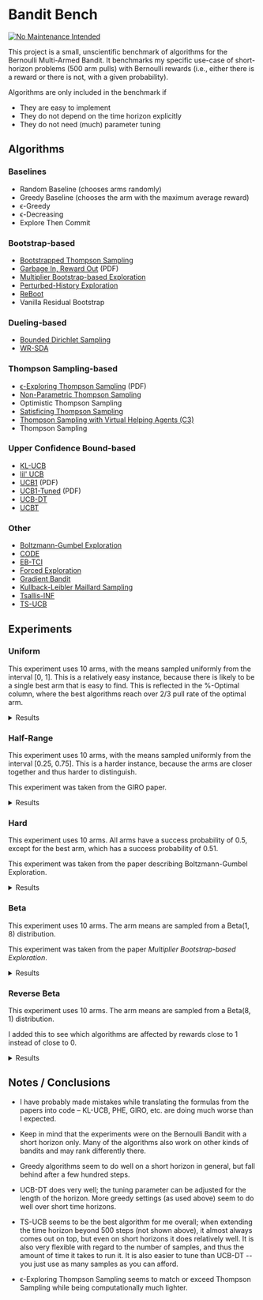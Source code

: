 # Bandit Bench

[![No Maintenance Intended](http://unmaintained.tech/badge.svg)](http://unmaintained.tech/)

This project is a small, unscientific benchmark of algorithms for the Bernoulli
Multi-Armed Bandit. It benchmarks my specific use-case of short-horizon problems
(500 arm pulls) with Bernoulli rewards (i.e., either there is a reward or there
is not, with a given probability).

Algorithms are only included in the benchmark if

- They are easy to implement
- They do not depend on the time horizon explicitly
- They do not need (much) parameter tuning

## Algorithms

### Baselines

- Random Baseline (chooses arms randomly)
- Greedy Baseline (chooses the arm with the maximum average reward)
- ϵ-Greedy
- ϵ-Decreasing
- Explore Then Commit

### Bootstrap-based

- [Bootstrapped Thompson Sampling](https://arxiv.org/abs/1410.4009)
- [Garbage In, Reward Out](http://proceedings.mlr.press/v97/kveton19a/kveton19a.pdf) (PDF)
- [Multiplier Bootstrap-based Exploration](https://arxiv.org/abs/2302.01543)
- [Perturbed-History Exploration](https://arxiv.org/abs/1902.10089)
- [ReBoot](https://arxiv.org/abs/2002.08436)
- Vanilla Residual Bootstrap

### Dueling-based

- [Bounded Dirichlet Sampling](https://arxiv.org/abs/2111.09724)
- [WR-SDA](https://arxiv.org/abs/2010.14323)

### Thompson Sampling-based

- [ϵ-Exploring Thompson Sampling](https://proceedings.mlr.press/v202/jin23b/jin23b.pdf) (PDF)
- [Non-Parametric Thompson Sampling](https://proceedings.mlr.press/v117/riou20a.html)
- Optimistic Thompson Sampling
- [Satisficing Thompson Sampling](https://arxiv.org/abs/1704.09028)
- [Thompson Sampling with Virtual Helping Agents (C3)](https://arxiv.org/abs/2209.08197)
- Thompson Sampling

### Upper Confidence Bound-based

- [KL-UCB](https://arxiv.org/abs/1102.2490)
- [lil' UCB](https://arxiv.org/abs/1312.7308)
- [UCB1](https://homes.di.unimi.it/~cesabian/Pubblicazioni/ml-02.pdf) (PDF)
- [UCB1-Tuned](https://homes.di.unimi.it/~cesabian/Pubblicazioni/ml-02.pdf) (PDF)
- [UCB-DT](https://arxiv.org/abs/2110.02690)
- [UCBT](https://arxiv.org/abs/2102.05263)

### Other

- [Boltzmann-Gumbel Exploration](https://arxiv.org/abs/1705.10257)
- [CODE](https://arxiv.org/abs/2310.14751)
- [EB-TCI](https://arxiv.org/abs/2206.05979)
- [Forced Exploration](https://arxiv.org/abs/2312.07285)
- [Gradient Bandit](https://arxiv.org/abs/2402.17235)
- [Kullback-Leibler Maillard Sampling](https://arxiv.org/abs/2304.14989)
- [Tsallis-INF](https://arxiv.org/abs/1807.07623)
- [TS-UCB](https://arxiv.org/abs/2006.06372)

## Experiments

### Uniform

This experiment uses 10 arms, with the means sampled uniformly from the interval
[0, 1]. This is a relatively easy instance, because there is likely to be a
single best arm that is easy to find. This is reflected in the %-Optimal column,
where the best algorithms reach over 2/3 pull rate of the optimal arm.

<details>
<summary>Results</summary>

<!-- `> cat uniform.md` -->
<!-- BEGIN mdsh -->
| Algorithm                                                   | %-Optimal | Regret (Mean) | Regret (Median Absolute Deviation) |  Time  |
| ----------------------------------------------------------- | --------: | ------------: | ---------------------------------: | :----: |
| Bootstrapped Thompson Sampling (J=500)                      |     81.55 |       12.3112 |                             1.6871 | 4.25s  |
| Bootstrapped Thompson Sampling (J=1000)                     |     81.44 |       12.6758 |                             1.7121 | 8.28s  |
| TS-UCB (100 samples)                                        |     72.43 |       17.3936 |                             3.2966 | 72.11s |
| TS-UCB (10 samples)                                         |     72.82 |       17.8945 |                             3.6052 | 7.82s  |
| UCB-DT (γ=1.00)                                             |     70.73 |       18.2706 |                             2.5295 | 2.40s  |
| UCB-DT (γ=0.90)                                             |     73.02 |       18.3178 |                             2.4600 | 2.58s  |
| UCB-DT (γ=0.95)                                             |     72.98 |       18.3323 |                             2.4505 | 2.50s  |
| UCB-DT (γ=0.75)                                             |     72.98 |       18.3605 |                             2.4852 | 2.45s  |
| CODE (δ=0.990)                                              |     68.91 |       18.9329 |                             2.9569 | 0.34s  |
| Greedy                                                      |     67.48 |       19.7483 |                             2.4973 | 0.07s  |
| TS-UCB (1 samples)                                          |     72.33 |       19.9778 |                             5.3765 | 0.92s  |
| ϵ-Decreasing (ϵ=0.990)                                      |     66.35 |       20.7765 |                             2.7735 | 0.14s  |
| Thompson Sampling with Virtual Helping Agents (Combiner C3) |     63.36 |       21.1298 |                             6.2710 | 24.55s |
| ϵ-Greedy (ϵ=0.010)                                          |     66.18 |       21.1769 |                             2.8588 | 0.09s  |
| ϵ-Decreasing (ϵ=0.900)                                      |     66.48 |       21.2824 |                             2.8492 | 0.15s  |
| ϵ-Greedy (ϵ=0.020)                                          |     65.99 |       22.7752 |                             3.1672 | 0.11s  |
| ϵ-Decreasing (ϵ=0.700)                                      |     66.55 |       23.6847 |                             3.3687 | 0.16s  |
| WR-SDA                                                      |     67.66 |       23.8199 |                             5.0460 | 1.56s  |
| Optimistic Thompson Sampling                                |     69.69 |       25.4924 |                             7.1978 | 0.89s  |
| ϵ-Greedy (ϵ=0.050)                                          |     65.45 |       27.3929 |                             4.0210 | 0.12s  |
| ϵ-Exploring Thompson Sampling                               |     64.31 |       27.5471 |                             8.9868 | 0.13s  |
| UCBT                                                        |     65.40 |       28.7984 |                             4.0759 | 0.10s  |
| Thompson Sampling                                           |     67.00 |       28.9445 |                             7.1632 | 0.68s  |
| Satisficing Thompson Sampling (ϵ=0.005)                     |     66.88 |       29.0225 |                             7.0900 | 0.83s  |
| Satisficing Thompson Sampling (ϵ=0.010)                     |     66.49 |       29.3398 |                             6.9895 | 0.95s  |
| KL-UCB                                                      |     67.57 |       29.6845 |                             7.4867 | 7.49s  |
| ReBoot (r=0.25)                                             |     61.92 |       30.3897 |                             5.2935 | 0.19s  |
| CODE (δ=0.900)                                              |     54.94 |       30.6423 |                             6.5536 | 0.34s  |
| ϵ-Decreasing (ϵ=0.500)                                      |     65.55 |       31.3306 |                             4.6232 | 0.16s  |
| UCB1-Tuned                                                  |     62.81 |       31.7769 |                             3.6345 | 0.23s  |
| Bootstrapped Thompson Sampling (J=100)                      |     51.85 |       32.8060 |                            13.5494 | 1.04s  |
| Vanilla Residual Bootstrap (init=0)                         |     60.73 |       33.1690 |                             5.4193 | 0.16s  |
| Non-Parametric Thompson Sampling                            |     64.59 |       33.8504 |                             7.0679 | 4.33s  |
| ReBoot (r=0.50)                                             |     59.20 |       34.1884 |                             5.8990 | 0.26s  |
| Bounded Dirichlet Sampling                                  |     64.70 |       34.2376 |                             7.1518 | 2.32s  |
| Satisficing Thompson Sampling (ϵ=0.050)                     |     58.20 |       34.9791 |                             6.9401 | 0.99s  |
| ϵ-Greedy (ϵ=0.100)                                          |     63.98 |       35.8380 |                             5.3322 | 0.12s  |
| Multiplier Bootstrap-based Exploration                      |     61.60 |       36.1880 |                             4.1319 | 5.63s  |
| Kullback-Leibler Maillard Sampling                          |     60.53 |       37.5467 |                             8.4138 | 0.51s  |
| Perturbed-History Exploration (a=1.1)                       |     57.78 |       37.8970 |                             5.6488 | 0.73s  |
| Garbage In, Reward Out (a=0.10)                             |     58.49 |       38.7874 |                             5.2714 | 0.86s  |
| Bootstrapped Thompson Sampling (J=10)                       |     45.02 |       39.1305 |                            19.4246 | 0.38s  |
| Vanilla Residual Bootstrap (init=1)                         |     60.28 |       40.6878 |                             4.7500 | 0.20s  |
| Satisficing Thompson Sampling (ϵ=0.100)                     |     44.92 |       44.1840 |                            10.6738 | 0.98s  |
| lil' UCB (δ=0.100)                                          |     52.87 |       44.9486 |                             5.5879 | 0.29s  |
| Tsallis-INF                                                 |     55.26 |       46.5441 |                             5.8549 | 0.99s  |
| Forced Exploration                                          |     63.74 |       46.7869 |                             6.0952 | 0.06s  |
| ReBoot (r=0.90)                                             |     52.97 |       47.4265 |                             6.6595 | 0.28s  |
| Garbage In, Reward Out (a=0.33)                             |     52.54 |       49.4032 |                             5.5249 | 1.07s  |
| Vanilla Residual Bootstrap (init=5)                         |     56.46 |       50.8622 |                             6.0489 | 0.22s  |
| ReBoot (r=1.00)                                             |     50.62 |       52.0364 |                             6.7317 | 0.26s  |
| EB-TCI                                                      |     42.95 |       56.0202 |                            16.1098 | 0.30s  |
| ETC (m=10)                                                  |     47.32 |       56.6956 |                            11.0554 | 0.14s  |
| Perturbed-History Exploration (a=2.1)                       |     48.19 |       56.7164 |                             6.0494 | 0.89s  |
| lil' UCB (δ=0.010)                                          |     44.60 |       62.4201 |                             6.5913 | 0.30s  |
| Garbage In, Reward Out (a=1.00)                             |     43.69 |       66.7268 |                             7.0150 | 1.09s  |
| Boltzmann-Gumbel Exploration                                |     44.52 |       69.1820 |                             6.7076 | 0.42s  |
| ReBoot (r=1.50)                                             |     41.00 |       72.4983 |                             8.1316 | 0.25s  |
| lil' UCB (δ=0.001)                                          |     39.59 |       74.2236 |                             8.0274 | 0.26s  |
| ETC (m=5)                                                   |     27.93 |       78.7963 |                            24.1796 | 0.14s  |
| ReBoot (r=1.70)                                             |     37.90 |       79.8938 |                             9.0403 | 0.23s  |
| ϵ-Decreasing (ϵ=0.200)                                      |     50.82 |       81.7548 |                            11.1762 | 0.12s  |
| ETC (m=20)                                                  |     49.52 |       85.1694 |                            11.9964 | 0.15s  |
| UCB1                                                        |     34.84 |       87.3965 |                            10.1205 | 0.15s  |
| ReBoot (r=2.10)                                             |     32.69 |       93.3431 |                            10.7795 | 0.25s  |
| ETC (m=3)                                                   |     22.30 |       98.5252 |                            27.0722 | 0.14s  |
| ETC (m=25)                                                  |     41.95 |      105.2629 |                            14.8396 | 0.15s  |
| ETC (m=2)                                                   |     20.21 |      110.5641 |                            26.8868 | 0.12s  |
| Gradient Bandit                                             |     30.56 |      111.1047 |                            17.4381 | 0.37s  |
| Gradient Bandit (with baseline)                             |     31.78 |      114.0673 |                            11.6366 | 0.42s  |
| ϵ-Decreasing (ϵ=0.100)                                      |     35.59 |      127.2145 |                            17.7947 | 0.08s  |
| CODE (δ=0.050)                                              |     10.94 |      187.9726 |                            24.8420 | 0.35s  |
| Random                                                      |      9.99 |      205.0580 |                            30.3100 | 0.02s  |
<!-- END mdsh -->

</details>

### Half-Range

This experiment uses 10 arms, with the means sampled uniformly from the interval
\[0.25, 0.75\]. This is a harder instance, because the arms are closer together
and thus harder to distinguish.

This experiment was taken from the GIRO paper.

<details>
<summary>Results</summary>

<!-- `> cat half_range.md` -->
<!-- BEGIN mdsh -->
| Algorithm                                                   | %-Optimal | Regret (Mean) | Regret (Median Absolute Deviation) |  Time  |
| ----------------------------------------------------------- | --------: | ------------: | ---------------------------------: | :----: |
| Bootstrapped Thompson Sampling (J=500)                      |     60.67 |       20.0135 |                            10.8059 | 4.46s  |
| Bootstrapped Thompson Sampling (J=1000)                     |     60.81 |       20.0744 |                            10.7234 | 8.74s  |
| UCB-DT (γ=0.90)                                             |     44.11 |       25.7379 |                             7.1522 | 2.55s  |
| UCB-DT (γ=0.95)                                             |     44.07 |       25.7444 |                             7.1627 | 2.56s  |
| UCB-DT (γ=0.75)                                             |     44.20 |       25.7518 |                             7.1508 | 2.53s  |
| Thompson Sampling with Virtual Helping Agents (Combiner C3) |     44.83 |       26.7704 |                             8.7872 | 12.11s |
| TS-UCB (100 samples)                                        |     44.82 |       27.4503 |                             6.6286 | 73.97s |
| Bootstrapped Thompson Sampling (J=100)                      |     44.19 |       27.5108 |                            13.3325 | 1.02s  |
| CODE (δ=0.990)                                              |     39.41 |       27.7728 |                            10.1499 | 0.39s  |
| Greedy                                                      |     39.00 |       28.0151 |                             9.7636 | 0.08s  |
| UCB-DT (γ=1.00)                                             |     39.38 |       28.0689 |                             9.7290 | 2.60s  |
| TS-UCB (10 samples)                                         |     45.12 |       28.1356 |                             5.9972 | 7.49s  |
| ϵ-Decreasing (ϵ=0.990)                                      |     38.24 |       28.1487 |                             9.6145 | 0.15s  |
| ϵ-Decreasing (ϵ=0.900)                                      |     38.32 |       28.3069 |                             9.4761 | 0.15s  |
| ϵ-Decreasing (ϵ=0.700)                                      |     39.35 |       28.3077 |                             8.7988 | 0.14s  |
| ϵ-Greedy (ϵ=0.010)                                          |     38.03 |       28.4793 |                             9.7905 | 0.09s  |
| Bootstrapped Thompson Sampling (J=10)                       |     41.24 |       28.6171 |                            14.3000 | 0.35s  |
| ϵ-Greedy (ϵ=0.020)                                          |     38.36 |       28.6900 |                             9.4808 | 0.13s  |
| ϵ-Greedy (ϵ=0.050)                                          |     39.46 |       29.3486 |                             8.7084 | 0.13s  |
| ϵ-Decreasing (ϵ=0.500)                                      |     40.91 |       29.4333 |                             7.5048 | 0.14s  |
| ϵ-Exploring Thompson Sampling                               |     41.08 |       30.8109 |                             9.0357 | 0.14s  |
| ϵ-Greedy (ϵ=0.100)                                          |     40.16 |       31.5381 |                             7.6639 | 0.12s  |
| TS-UCB (1 samples)                                          |     42.37 |       31.7007 |                             6.1702 | 0.89s  |
| UCBT                                                        |     41.92 |       32.0754 |                             5.3843 | 0.10s  |
| Forced Exploration                                          |     42.52 |       33.2202 |                             5.6321 | 0.08s  |
| WR-SDA                                                      |     38.17 |       34.3574 |                             7.8687 | 2.60s  |
| CODE (δ=0.900)                                              |     35.87 |       35.7202 |                            11.4984 | 0.46s  |
| UCB1-Tuned                                                  |     39.23 |       36.0362 |                             5.7070 | 0.25s  |
| ReBoot (r=0.25)                                             |     36.27 |       36.8780 |                             8.0532 | 0.19s  |
| Vanilla Residual Bootstrap (init=0)                         |     35.53 |       38.0238 |                             7.8845 | 0.18s  |
| Optimistic Thompson Sampling                                |     37.57 |       38.4989 |                             7.1213 | 0.89s  |
| Multiplier Bootstrap-based Exploration                      |     36.71 |       38.8681 |                             6.9205 | 5.77s  |
| ReBoot (r=0.50)                                             |     34.58 |       39.6438 |                             8.1733 | 0.26s  |
| ETC (m=10)                                                  |     33.45 |       40.0881 |                            11.7950 | 0.14s  |
| Thompson Sampling                                           |     35.68 |       40.6934 |                             7.4756 | 0.65s  |
| Satisficing Thompson Sampling (ϵ=0.005)                     |     35.61 |       40.7462 |                             7.4738 | 0.79s  |
| Satisficing Thompson Sampling (ϵ=0.010)                     |     35.54 |       40.8342 |                             7.6058 | 0.82s  |
| Garbage In, Reward Out (a=0.10)                             |     34.26 |       42.3026 |                             7.5669 | 1.12s  |
| Perturbed-History Exploration (a=1.1)                       |     34.15 |       42.4480 |                             7.6337 | 0.80s  |
| KL-UCB                                                      |     35.23 |       42.8489 |                             6.2867 | 8.07s  |
| EB-TCI                                                      |     30.68 |       43.1680 |                             8.8295 | 0.36s  |
| Satisficing Thompson Sampling (ϵ=0.050)                     |     33.15 |       43.2663 |                             8.0491 | 0.92s  |
| Non-Parametric Thompson Sampling                            |     33.66 |       43.8953 |                             7.4578 | 4.34s  |
| Vanilla Residual Bootstrap (init=1)                         |     33.49 |       43.9511 |                             7.4165 | 0.23s  |
| Bounded Dirichlet Sampling                                  |     33.37 |       44.9539 |                             7.9732 | 2.59s  |
| Tsallis-INF                                                 |     33.02 |       45.9683 |                             8.4113 | 1.02s  |
| lil' UCB (δ=0.100)                                          |     32.27 |       46.6215 |                             6.6925 | 0.30s  |
| Kullback-Leibler Maillard Sampling                          |     30.15 |       48.1212 |                             8.2677 | 0.57s  |
| Satisficing Thompson Sampling (ϵ=0.100)                     |     27.97 |       48.1233 |                            10.0095 | 1.10s  |
| Garbage In, Reward Out (a=0.33)                             |     30.57 |       48.3822 |                             7.9763 | 1.34s  |
| ReBoot (r=0.90)                                             |     29.75 |       48.7258 |                             8.4139 | 0.29s  |
| ϵ-Decreasing (ϵ=0.200)                                      |     33.79 |       49.1413 |                             7.5396 | 0.12s  |
| ETC (m=5)                                                   |     21.32 |       50.0278 |                            17.6885 | 0.14s  |
| ETC (m=20)                                                  |     31.24 |       51.1732 |                             8.6350 | 0.14s  |
| ReBoot (r=1.00)                                             |     28.27 |       51.2697 |                             8.5685 | 0.26s  |
| Perturbed-History Exploration (a=2.1)                       |     28.34 |       52.5133 |                             8.3130 | 1.18s  |
| Vanilla Residual Bootstrap (init=5)                         |     28.72 |       53.5870 |                             8.3547 | 0.24s  |
| ETC (m=25)                                                  |     32.18 |       56.3820 |                             8.2546 | 0.14s  |
| lil' UCB (δ=0.010)                                          |     26.26 |       57.2169 |                             8.1942 | 0.29s  |
| Garbage In, Reward Out (a=1.00)                             |     25.46 |       58.0798 |                             8.9055 | 1.18s  |
| Boltzmann-Gumbel Exploration                                |     25.93 |       58.3994 |                             8.7698 | 0.31s  |
| ReBoot (r=1.50)                                             |     23.11 |       61.4855 |                             9.5988 | 0.25s  |
| lil' UCB (δ=0.001)                                          |     23.15 |       63.1709 |                             9.1364 | 0.26s  |
| ReBoot (r=1.70)                                             |     21.59 |       64.8451 |                            10.1444 | 0.24s  |
| UCB1                                                        |     20.65 |       68.4993 |                            10.1090 | 0.16s  |
| ϵ-Decreasing (ϵ=0.100)                                      |     24.60 |       68.8686 |                             9.8576 | 0.09s  |
| ETC (m=3)                                                   |     15.41 |       69.9994 |                            18.3348 | 0.14s  |
| ReBoot (r=2.10)                                             |     19.33 |       70.1924 |                            10.6578 | 0.24s  |
| Gradient Bandit                                             |     19.16 |       75.6775 |                            12.1688 | 0.42s  |
| Gradient Bandit (with baseline)                             |     18.70 |       77.4743 |                            10.5750 | 0.48s  |
| ETC (m=2)                                                   |     15.27 |       80.4676 |                            18.0151 | 0.11s  |
| CODE (δ=0.050)                                              |     10.00 |      102.0185 |                            14.8649 | 0.43s  |
| Random                                                      |      9.99 |      102.5290 |                            15.1550 | 0.02s  |
<!-- END mdsh -->

</details>

### Hard

This experiment uses 10 arms. All arms have a success probability of 0.5, except
for the best arm, which has a success probability of 0.51.

This experiment was taken from the paper describing Boltzmann-Gumbel Exploration.

<details>
<summary>Results</summary>

<!-- `> cat hard.md` -->
<!-- BEGIN mdsh -->
| Algorithm                                                   | %-Optimal | Regret (Mean) | Regret (Median Absolute Deviation) |  Time  |
| ----------------------------------------------------------- | --------: | ------------: | ---------------------------------: | :----: |
| ϵ-Decreasing (ϵ=0.990)                                      |     16.90 |        4.1552 |                             0.1000 | 0.16s  |
| ϵ-Decreasing (ϵ=0.900)                                      |     16.80 |        4.1598 |                             0.1000 | 0.16s  |
| ϵ-Greedy (ϵ=0.010)                                          |     16.64 |        4.1682 |                             0.1000 | 0.12s  |
| Greedy                                                      |     16.60 |        4.1700 |                             0.0100 | 0.07s  |
| ϵ-Decreasing (ϵ=0.700)                                      |     16.29 |        4.1854 |                             0.1000 | 0.16s  |
| ϵ-Greedy (ϵ=0.020)                                          |     16.25 |        4.1873 |                             0.1000 | 0.14s  |
| ϵ-Greedy (ϵ=0.050)                                          |     15.11 |        4.2447 |                             0.0900 | 0.15s  |
| ϵ-Decreasing (ϵ=0.500)                                      |     14.77 |        4.2614 |                             0.0800 | 0.16s  |
| ϵ-Decreasing (ϵ=0.200)                                      |     14.05 |        4.2973 |                             0.1600 | 0.14s  |
| ϵ-Greedy (ϵ=0.100)                                          |     13.97 |        4.3014 |                             0.0800 | 0.15s  |
| ϵ-Exploring Thompson Sampling                               |     13.52 |        4.3242 |                             0.1100 | 0.14s  |
| Forced Exploration                                          |     13.38 |        4.3312 |                             0.1000 | 0.07s  |
| UCB-DT (γ=0.90)                                             |     13.15 |        4.3424 |                             0.0100 | 2.50s  |
| UCB-DT (γ=0.95)                                             |     13.15 |        4.3424 |                             0.0100 | 2.46s  |
| UCB-DT (γ=1.00)                                             |     13.07 |        4.3464 |                             0.0200 | 2.47s  |
| UCB-DT (γ=0.75)                                             |     12.93 |        4.3535 |                             0.0100 | 2.47s  |
| UCBT                                                        |     12.17 |        4.3916 |                             0.4200 | 0.10s  |
| TS-UCB (100 samples)                                        |     12.06 |        4.3970 |                             0.2500 | 71.79s |
| ϵ-Decreasing (ϵ=0.100)                                      |     11.91 |        4.4043 |                             0.1500 | 0.09s  |
| Bootstrapped Thompson Sampling (J=10)                       |     11.79 |        4.4106 |                             0.1600 | 0.38s  |
| Bootstrapped Thompson Sampling (J=1000)                     |     11.63 |        4.4187 |                             0.3200 | 8.26s  |
| Bootstrapped Thompson Sampling (J=100)                      |     11.61 |        4.4196 |                             0.2900 | 1.04s  |
| Bootstrapped Thompson Sampling (J=500)                      |     11.61 |        4.4196 |                             0.3100 | 4.29s  |
| TS-UCB (10 samples)                                         |     11.59 |        4.4206 |                             0.4200 | 7.80s  |
| EB-TCI                                                      |     11.50 |        4.4250 |                             0.4400 | 0.32s  |
| Thompson Sampling with Virtual Helping Agents (Combiner C3) |     11.48 |        4.4258 |                             0.4000 | 4.55s  |
| WR-SDA                                                      |     11.44 |        4.4278 |                             0.3200 | 1.74s  |
| CODE (δ=0.900)                                              |     11.39 |        4.4305 |                             0.4900 | 0.43s  |
| Vanilla Residual Bootstrap (init=0)                         |     11.36 |        4.4320 |                             0.3500 | 0.17s  |
| ReBoot (r=0.25)                                             |     11.32 |        4.4341 |                             0.3500 | 0.19s  |
| ReBoot (r=0.50)                                             |     11.27 |        4.4363 |                             0.3800 | 0.24s  |
| TS-UCB (1 samples)                                          |     11.27 |        4.4367 |                             0.4600 | 0.99s  |
| Optimistic Thompson Sampling                                |     11.26 |        4.4371 |                             0.4400 | 0.86s  |
| Tsallis-INF                                                 |     11.25 |        4.4377 |                             0.2900 | 1.00s  |
| Non-Parametric Thompson Sampling                            |     11.22 |        4.4391 |                             0.4100 | 4.27s  |
| Vanilla Residual Bootstrap (init=1)                         |     11.21 |        4.4393 |                             0.4200 | 0.21s  |
| CODE (δ=0.990)                                              |     11.21 |        4.4397 |                             0.1200 | 0.41s  |
| Thompson Sampling                                           |     11.21 |        4.4397 |                             0.4300 | 0.60s  |
| Satisficing Thompson Sampling (ϵ=0.005)                     |     11.20 |        4.4398 |                             0.4400 | 0.79s  |
| Satisficing Thompson Sampling (ϵ=0.010)                     |     11.20 |        4.4401 |                             0.4400 | 0.85s  |
| Perturbed-History Exploration (a=1.1)                       |     11.20 |        4.4402 |                             0.4300 | 0.85s  |
| Multiplier Bootstrap-based Exploration                      |     11.19 |        4.4406 |                             0.4400 | 5.70s  |
| Satisficing Thompson Sampling (ϵ=0.050)                     |     11.15 |        4.4426 |                             0.4100 | 0.91s  |
| Garbage In, Reward Out (a=0.10)                             |     11.12 |        4.4441 |                             0.3400 | 1.11s  |
| Garbage In, Reward Out (a=0.33)                             |     11.09 |        4.4455 |                             0.3800 | 1.23s  |
| KL-UCB                                                      |     11.06 |        4.4468 |                             0.3000 | 7.91s  |
| ReBoot (r=0.90)                                             |     11.03 |        4.4485 |                             0.3700 | 0.24s  |
| Perturbed-History Exploration (a=2.1)                       |     10.95 |        4.4524 |                             0.3300 | 0.97s  |
| Kullback-Leibler Maillard Sampling                          |     10.94 |        4.4530 |                             0.3300 | 0.56s  |
| ReBoot (r=1.00)                                             |     10.93 |        4.4537 |                             0.3300 | 0.24s  |
| lil' UCB (δ=0.100)                                          |     10.92 |        4.4539 |                             0.2800 | 0.28s  |
| Vanilla Residual Bootstrap (init=5)                         |     10.92 |        4.4540 |                             0.2800 | 0.22s  |
| Bounded Dirichlet Sampling                                  |     10.91 |        4.4545 |                             0.2900 | 2.45s  |
| UCB1-Tuned                                                  |     10.82 |        4.4591 |                             0.4600 | 0.25s  |
| Satisficing Thompson Sampling (ϵ=0.100)                     |     10.78 |        4.4612 |                             0.3100 | 0.94s  |
| lil' UCB (δ=0.010)                                          |     10.75 |        4.4625 |                             0.2500 | 0.28s  |
| Boltzmann-Gumbel Exploration                                |     10.73 |        4.4636 |                             0.2600 | 0.34s  |
| Garbage In, Reward Out (a=1.00)                             |     10.71 |        4.4646 |                             0.2600 | 1.15s  |
| lil' UCB (δ=0.001)                                          |     10.59 |        4.4707 |                             0.1700 | 0.26s  |
| ReBoot (r=1.50)                                             |     10.56 |        4.4722 |                             0.2000 | 0.25s  |
| ReBoot (r=1.70)                                             |     10.46 |        4.4771 |                             0.1700 | 0.24s  |
| ReBoot (r=2.10)                                             |     10.34 |        4.4829 |                             0.1400 | 0.25s  |
| ETC (m=25)                                                  |     10.27 |        4.4863 |                             0.0000 | 0.17s  |
| UCB1                                                        |     10.26 |        4.4872 |                             0.1300 | 0.14s  |
| Gradient Bandit (with baseline)                             |     10.23 |        4.4885 |                             0.1100 | 0.40s  |
| Gradient Bandit                                             |     10.18 |        4.4912 |                             0.1300 | 0.39s  |
| ETC (m=5)                                                   |     10.11 |        4.4943 |                             0.0000 | 0.14s  |
| ETC (m=20)                                                  |     10.11 |        4.4946 |                             0.0000 | 0.15s  |
| ETC (m=2)                                                   |     10.04 |        4.4982 |                             0.4300 | 0.10s  |
| ETC (m=3)                                                   |     10.04 |        4.4982 |                             0.4300 | 0.15s  |
| CODE (δ=0.050)                                              |     10.00 |        4.5000 |                             0.0000 | 0.49s  |
| Random                                                      |      9.98 |        4.5008 |                             0.0400 | 0.02s  |
| ETC (m=10)                                                  |      9.94 |        4.5030 |                             0.0000 | 0.15s  |
<!-- END mdsh -->

</details>

### Beta

This experiment uses 10 arms. The arm means are sampled from a Beta(1, 8) distribution.

This experiment was taken from the paper *Multiplier Bootstrap-based Exploration*.

<details>
<summary>Results</summary>

<!-- `> cat beta.md` -->
<!-- BEGIN mdsh -->
| Algorithm                                                   | %-Optimal | Regret (Mean) | Regret (Median Absolute Deviation) |  Time  |
| ----------------------------------------------------------- | --------: | ------------: | ---------------------------------: | :----: |
| UCB-DT (γ=0.75)                                             |     55.00 |       22.7051 |                             6.0302 | 2.30s  |
| UCB-DT (γ=0.95)                                             |     54.67 |       22.8374 |                             6.0357 | 2.33s  |
| UCB-DT (γ=0.90)                                             |     54.53 |       22.8662 |                             6.0630 | 2.32s  |
| UCB-DT (γ=1.00)                                             |     53.44 |       22.9767 |                             7.3694 | 2.27s  |
| Thompson Sampling with Virtual Helping Agents (Combiner C3) |     56.91 |       23.2902 |                             7.1493 | 17.38s |
| CODE (δ=0.990)                                              |     51.11 |       23.5974 |                             9.3932 | 0.42s  |
| ReBoot (r=0.25)                                             |     52.94 |       24.7856 |                             8.6439 | 0.19s  |
| TS-UCB (100 samples)                                        |     56.22 |       25.1803 |                             4.4686 | 75.59s |
| TS-UCB (10 samples)                                         |     54.99 |       26.7638 |                             4.4845 | 7.49s  |
| UCBT                                                        |     47.49 |       28.8558 |                             8.0049 | 0.08s  |
| ReBoot (r=0.50)                                             |     51.72 |       29.2332 |                             6.5279 | 0.24s  |
| TS-UCB (1 samples)                                          |     52.72 |       29.8278 |                             5.0504 | 0.95s  |
| ϵ-Decreasing (ϵ=0.500)                                      |     45.66 |       30.9426 |                            10.3885 | 0.19s  |
| Bootstrapped Thompson Sampling (J=10)                       |     50.33 |       31.3906 |                             6.7436 | 0.36s  |
| Forced Exploration                                          |     49.27 |       31.6725 |                             8.8808 | 0.08s  |
| Multiplier Bootstrap-based Exploration                      |     49.58 |       32.6088 |                             6.2663 | 5.84s  |
| ϵ-Decreasing (ϵ=0.700)                                      |     42.88 |       32.7340 |                            12.0469 | 0.19s  |
| ϵ-Greedy (ϵ=0.100)                                          |     44.10 |       33.2831 |                            11.8153 | 0.12s  |
| ϵ-Exploring Thompson Sampling                               |     44.70 |       33.6912 |                            12.4300 | 0.15s  |
| ϵ-Greedy (ϵ=0.050)                                          |     42.23 |       33.7998 |                            13.3609 | 0.13s  |
| UCB1-Tuned                                                  |     48.78 |       34.1720 |                             5.7265 | 0.26s  |
| Bootstrapped Thompson Sampling (J=100)                      |     47.62 |       34.9846 |                             6.5196 | 1.04s  |
| Garbage In, Reward Out (a=0.10)                             |     47.11 |       35.3159 |                             6.5716 | 0.89s  |
| ϵ-Decreasing (ϵ=0.900)                                      |     40.31 |       35.3717 |                            14.8777 | 0.18s  |
| Bootstrapped Thompson Sampling (J=500)                      |     47.24 |       35.4846 |                             6.5623 | 4.26s  |
| Bootstrapped Thompson Sampling (J=1000)                     |     47.25 |       35.5259 |                             6.5145 | 8.23s  |
| Vanilla Residual Bootstrap (init=1)                         |     47.27 |       35.6021 |                             6.3890 | 0.21s  |
| ϵ-Greedy (ϵ=0.020)                                          |     39.94 |       35.9324 |                            16.4079 | 0.13s  |
| Optimistic Thompson Sampling                                |     47.54 |       36.0169 |                             6.2395 | 0.96s  |
| ϵ-Decreasing (ϵ=0.990)                                      |     39.46 |       36.2891 |                            16.3213 | 0.17s  |
| Vanilla Residual Bootstrap (init=0)                         |     39.97 |       36.7298 |                            15.5781 | 0.17s  |
| ETC (m=5)                                                   |     39.97 |       37.5465 |                            17.0296 | 0.17s  |
| ϵ-Greedy (ϵ=0.010)                                          |     38.41 |       37.7394 |                            18.4671 | 0.10s  |
| Satisficing Thompson Sampling (ϵ=0.005)                     |     45.53 |       38.0235 |                             6.6411 | 0.89s  |
| Thompson Sampling                                           |     45.50 |       38.0338 |                             6.6413 | 0.72s  |
| Satisficing Thompson Sampling (ϵ=0.010)                     |     45.41 |       38.1336 |                             6.6271 | 0.98s  |
| KL-UCB                                                      |     45.14 |       38.3011 |                             5.9485 | 7.59s  |
| ETC (m=10)                                                  |     40.33 |       38.9869 |                            13.6763 | 0.17s  |
| Non-Parametric Thompson Sampling                            |     44.28 |       39.6896 |                             6.8661 | 4.32s  |
| Greedy                                                      |     37.36 |       39.9645 |                            20.3130 | 0.08s  |
| CODE (δ=0.900)                                              |     40.61 |       40.2050 |                            13.2482 | 0.42s  |
| Bounded Dirichlet Sampling                                  |     44.03 |       40.2371 |                             6.7909 | 2.47s  |
| WR-SDA                                                      |     37.82 |       40.8505 |                            18.3470 | 2.81s  |
| ReBoot (r=0.90)                                             |     42.91 |       41.1146 |                             7.3175 | 0.23s  |
| Satisficing Thompson Sampling (ϵ=0.050)                     |     41.92 |       41.3247 |                             7.3104 | 1.03s  |
| Kullback-Leibler Maillard Sampling                          |     41.32 |       41.7427 |                             7.4157 | 0.51s  |
| Perturbed-History Exploration (a=1.1)                       |     41.26 |       43.0633 |                             7.6161 | 0.86s  |
| ReBoot (r=1.00)                                             |     41.01 |       43.7015 |                             7.7312 | 0.24s  |
| ϵ-Decreasing (ϵ=0.200)                                      |     41.58 |       44.0842 |                            11.9547 | 0.16s  |
| Garbage In, Reward Out (a=0.33)                             |     39.20 |       45.5334 |                             7.9039 | 1.10s  |
| ETC (m=3)                                                   |     33.51 |       45.7840 |                            28.1017 | 0.17s  |
| ETC (m=20)                                                  |     37.94 |       47.1134 |                            13.4466 | 0.18s  |
| Satisficing Thompson Sampling (ϵ=0.100)                     |     33.92 |       48.8980 |                             9.5939 | 1.00s  |
| lil' UCB (δ=0.100)                                          |     36.67 |       49.0887 |                             7.5057 | 0.28s  |
| ETC (m=25)                                                  |     37.82 |       51.7141 |                            13.9357 | 0.16s  |
| ETC (m=2)                                                   |     29.53 |       53.1694 |                            28.6333 | 0.16s  |
| ReBoot (r=1.50)                                             |     33.52 |       54.1198 |                            10.7651 | 0.26s  |
| Perturbed-History Exploration (a=2.1)                       |     33.06 |       54.2431 |                             9.6641 | 1.02s  |
| Tsallis-INF                                                 |     32.65 |       55.1568 |                            11.1605 | 1.06s  |
| Vanilla Residual Bootstrap (init=5)                         |     31.59 |       56.9543 |                            10.2200 | 0.21s  |
| ReBoot (r=1.70)                                             |     31.29 |       57.3346 |                            11.9602 | 0.26s  |
| EB-TCI                                                      |     24.85 |       58.9761 |                            22.9968 | 0.29s  |
| Garbage In, Reward Out (a=1.00)                             |     29.72 |       58.9769 |                            11.3139 | 1.20s  |
| Boltzmann-Gumbel Exploration                                |     30.21 |       59.0762 |                            11.4529 | 0.33s  |
| lil' UCB (δ=0.010)                                          |     29.49 |       59.3792 |                            11.2005 | 0.29s  |
| ϵ-Decreasing (ϵ=0.100)                                      |     30.85 |       61.5675 |                            16.7498 | 0.10s  |
| ReBoot (r=2.10)                                             |     27.81 |       62.5734 |                            14.2399 | 0.26s  |
| lil' UCB (δ=0.001)                                          |     25.59 |       65.3146 |                            14.4606 | 0.26s  |
| UCB1                                                        |     22.44 |       70.4627 |                            16.8609 | 0.16s  |
| Gradient Bandit                                             |     20.43 |       75.0125 |                            17.3070 | 0.40s  |
| Gradient Bandit (with baseline)                             |     20.06 |       75.7085 |                            17.5892 | 0.46s  |
| CODE (δ=0.050)                                              |     10.00 |       93.1468 |                            25.9588 | 0.45s  |
| Random                                                      |      9.99 |       94.2791 |                            25.9206 | 0.02s  |
<!-- END mdsh -->

</details>

### Reverse Beta

This experiment uses 10 arms. The arm means are sampled from a Beta(8, 1) distribution.

I added this to see which algorithms are affected by rewards close to 1 instead of close to 0.

<details>
<summary>Results</summary>

<!-- `> cat reverse_beta.md` -->
<!-- BEGIN mdsh -->
| Algorithm                                                   | %-Optimal | Regret (Mean) | Regret (Median Absolute Deviation) |  Time  |
| ----------------------------------------------------------- | --------: | ------------: | ---------------------------------: | :----: |
| TS-UCB (100 samples)                                        |     58.75 |        7.4409 |                             2.1934 | 70.68s |
| TS-UCB (10 samples)                                         |     57.60 |        7.9104 |                             1.8940 | 7.50s  |
| TS-UCB (1 samples)                                          |     57.57 |        8.3392 |                             1.7766 | 0.88s  |
| UCB-DT (γ=1.00)                                             |     55.22 |        8.6731 |                             1.5458 | 2.48s  |
| UCB-DT (γ=0.90)                                             |     55.32 |        8.7670 |                             1.5465 | 2.46s  |
| UCB-DT (γ=0.95)                                             |     55.25 |        8.7822 |                             1.5484 | 2.47s  |
| Greedy                                                      |     53.46 |        8.8426 |                             1.5877 | 0.08s  |
| UCB-DT (γ=0.75)                                             |     55.50 |        8.8734 |                             1.5938 | 2.43s  |
| ϵ-Decreasing (ϵ=0.990)                                      |     53.57 |        8.8897 |                             1.5610 | 0.14s  |
| ϵ-Decreasing (ϵ=0.900)                                      |     53.45 |        9.0268 |                             1.5815 | 0.14s  |
| ϵ-Greedy (ϵ=0.010)                                          |     53.34 |        9.0561 |                             1.5947 | 0.08s  |
| Optimistic Thompson Sampling                                |     55.57 |        9.3600 |                             3.3451 | 0.81s  |
| ϵ-Greedy (ϵ=0.020)                                          |     52.84 |        9.4814 |                             1.6900 | 0.12s  |
| CODE (δ=0.990)                                              |     48.81 |        9.4822 |                             1.7486 | 0.43s  |
| ϵ-Decreasing (ϵ=0.700)                                      |     52.78 |        9.6599 |                             1.7204 | 0.14s  |
| WR-SDA                                                      |     52.20 |       10.4022 |                             2.8202 | 0.93s  |
| ϵ-Greedy (ϵ=0.050)                                          |     51.57 |       10.7107 |                             1.9386 | 0.11s  |
| ϵ-Exploring Thompson Sampling                               |     44.32 |       11.1621 |                             4.2373 | 0.14s  |
| ϵ-Decreasing (ϵ=0.500)                                      |     50.84 |       11.5088 |                             2.0720 | 0.14s  |
| KL-UCB                                                      |     51.72 |       11.7591 |                             3.6041 | 6.34s  |
| Thompson Sampling                                           |     48.36 |       12.6305 |                             2.8003 | 0.61s  |
| Thompson Sampling with Virtual Helping Agents (Combiner C3) |     36.88 |       12.6832 |                             4.2582 | 13.58s |
| Satisficing Thompson Sampling (ϵ=0.005)                     |     48.28 |       12.7174 |                             2.8361 | 0.83s  |
| ϵ-Greedy (ϵ=0.100)                                          |     49.34 |       12.7974 |                             2.3308 | 0.11s  |
| Satisficing Thompson Sampling (ϵ=0.010)                     |     46.43 |       13.2106 |                             2.8578 | 0.90s  |
| Non-Parametric Thompson Sampling                            |     47.42 |       13.7743 |                             4.3390 | 4.33s  |
| Forced Exploration                                          |     48.03 |       14.2409 |                             2.5482 | 0.08s  |
| Bounded Dirichlet Sampling                                  |     45.50 |       14.7444 |                             4.6974 | 2.18s  |
| Kullback-Leibler Maillard Sampling                          |     43.49 |       15.3254 |                             5.1663 | 0.46s  |
| UCBT                                                        |     32.33 |       18.1863 |                             6.0728 | 0.07s  |
| Satisficing Thompson Sampling (ϵ=0.050)                     |     27.59 |       18.2837 |                             5.3096 | 0.92s  |
| EB-TCI                                                      |     35.83 |       20.0130 |                             5.2114 | 0.28s  |
| ReBoot (r=0.25)                                             |     34.86 |       20.2055 |                             3.2261 | 0.27s  |
| Vanilla Residual Bootstrap (init=0)                         |     33.47 |       21.7507 |                             3.2564 | 0.17s  |
| ETC (m=20)                                                  |     33.55 |       22.3233 |                             4.2529 | 0.14s  |
| ETC (m=10)                                                  |     27.09 |       22.3539 |                             6.4168 | 0.14s  |
| Multiplier Bootstrap-based Exploration                      |     28.54 |       22.5267 |                             3.5576 | 6.09s  |
| ϵ-Decreasing (ϵ=0.200)                                      |     38.74 |       22.6530 |                             4.3599 | 0.12s  |
| ReBoot (r=0.50)                                             |     30.85 |       22.7688 |                             3.8323 | 0.31s  |
| UCB1-Tuned                                                  |     25.26 |       23.1257 |                             3.4924 | 0.26s  |
| Vanilla Residual Bootstrap (init=1)                         |     31.25 |       23.4112 |                             3.3759 | 0.20s  |
| Tsallis-INF                                                 |     26.49 |       23.5590 |                             4.3226 | 0.95s  |
| Vanilla Residual Bootstrap (init=5)                         |     30.55 |       24.1464 |                             3.5251 | 0.21s  |
| Garbage In, Reward Out (a=0.10)                             |     26.92 |       24.2118 |                             3.9104 | 0.87s  |
| Satisficing Thompson Sampling (ϵ=0.100)                     |     17.38 |       25.0755 |                             9.0207 | 0.92s  |
| Perturbed-History Exploration (a=1.1)                       |     24.23 |       25.1162 |                             4.2813 | 0.90s  |
| ETC (m=25)                                                  |     28.64 |       27.0247 |                             5.2417 | 0.14s  |
| CODE (δ=0.900)                                              |     16.26 |       27.7259 |                             4.4425 | 0.44s  |
| Bootstrapped Thompson Sampling (J=100)                      |     17.66 |       28.2224 |                            16.7306 | 1.02s  |
| Bootstrapped Thompson Sampling (J=500)                      |     17.69 |       28.2561 |                            16.8472 | 4.21s  |
| Garbage In, Reward Out (a=0.33)                             |     21.30 |       28.3366 |                             4.7374 | 1.16s  |
| ReBoot (r=0.90)                                             |     24.03 |       28.5844 |                             5.1178 | 0.29s  |
| lil' UCB (δ=0.100)                                          |     19.28 |       28.8759 |                             4.7214 | 0.27s  |
| Bootstrapped Thompson Sampling (J=1000)                     |     17.36 |       28.9676 |                            17.3819 | 8.38s  |
| Bootstrapped Thompson Sampling (J=10)                       |     16.96 |       30.0178 |                            18.1195 | 0.35s  |
| ReBoot (r=1.00)                                             |     22.47 |       30.1561 |                             5.4255 | 0.26s  |
| Perturbed-History Exploration (a=2.1)                       |     18.80 |       30.7373 |                             5.2197 | 1.02s  |
| lil' UCB (δ=0.010)                                          |     16.77 |       32.6000 |                             5.5344 | 0.29s  |
| ϵ-Decreasing (ϵ=0.100)                                      |     27.51 |       32.6383 |                             6.3517 | 0.07s  |
| Garbage In, Reward Out (a=1.00)                             |     17.33 |       32.8421 |                             5.6612 | 1.18s  |
| Boltzmann-Gumbel Exploration                                |     17.50 |       33.1221 |                             5.5971 | 0.32s  |
| lil' UCB (δ=0.001)                                          |     15.55 |       34.6643 |                             5.9113 | 0.25s  |
| ReBoot (r=1.50)                                             |     18.16 |       35.6912 |                             6.5617 | 0.28s  |
| UCB1                                                        |     14.58 |       36.5304 |                             6.3337 | 0.16s  |
| ReBoot (r=1.70)                                             |     17.19 |       37.2245 |                             6.9281 | 0.25s  |
| ReBoot (r=2.10)                                             |     15.84 |       39.6794 |                             7.4686 | 0.24s  |
| Gradient Bandit                                             |     13.75 |       39.9529 |                             8.1144 | 0.37s  |
| Gradient Bandit (with baseline)                             |     13.20 |       41.3526 |                             7.4311 | 0.42s  |
| ETC (m=5)                                                   |     12.36 |       41.7571 |                             9.1900 | 0.15s  |
| ETC (m=3)                                                   |     12.03 |       43.5920 |                             9.6906 | 0.15s  |
| ETC (m=2)                                                   |     11.03 |       45.2564 |                             9.3287 | 0.11s  |
| CODE (δ=0.050)                                              |     10.00 |       49.2639 |                             9.8811 | 0.43s  |
| Random                                                      |      9.97 |       49.8281 |                             9.9126 | 0.02s  |
<!-- END mdsh -->

</details>

## Notes / Conclusions

- I have probably made mistakes while translating the formulas from the papers
  into code – KL-UCB, PHE, GIRO, etc. are doing much worse than I expected.

- Keep in mind that the experiments were on the Bernoulli Bandit with a short
  horizon only. Many of the algorithms also work on other kinds of bandits and
  may rank differently there.

- Greedy algorithms seem to do well on a short horizon in general, but fall
  behind after a few hundred steps.

- UCB-DT does very well; the tuning parameter can be adjusted for the length
  of the horizon. More greedy settings (as used above) seem to do well over
  short time horizons.

- TS-UCB seems to be the best algorithm for me overall; when extending the time
  horizon beyond 500 steps (not shown above), it almost always comes out on top,
  but even on short horizons it does relatively well. It is also very flexible
  with regard to the number of samples, and thus the amount of time it takes to
  run it. It is also easier to tune than UCB-DT -- you just use as many samples
  as you can afford.

- ϵ-Exploring Thompson Sampling seems to match or exceed Thompson Sampling
  while being computationally much lighter.
